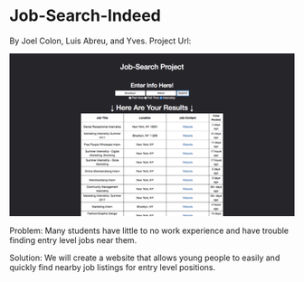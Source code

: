 # Job-Search-Indeed

By Joel Colon, Luis Abreu, and Yves. Project Url:

![Example project image](Demo-Image.png)

Problem: Many students have little to no work experience and have trouble finding entry level jobs near them.

Solution: We will create a website that allows young people to easily and quickly find nearby job listings for entry level positions.
